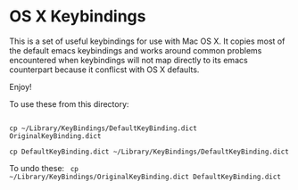 OS X Keybindings
================

This is a set of useful keybindings for use with Mac OS X. It copies most of the default emacs keybindings and works around common problems encountered when keybindings will not map directly to its emacs counterpart because it conflicst with OS X defaults.

Enjoy!

To use these from this directory:

<code>
cp ~/Library/KeyBindings/DefaultKeyBinding.dict OriginalKeyBinding.dict
</code>
<code>
cp DefaultKeyBinding.dict ~/Library/KeyBindings/DefaultKeyBinding.dict
</code>

To undo these:
<code>
cp ~/Library/KeyBindings/OriginalKeyBinding.dict DefaultKeyBinding.dict
</code>
